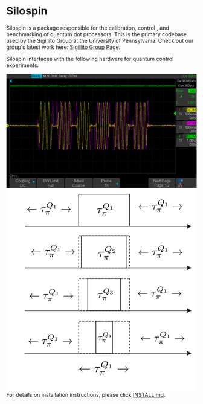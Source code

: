 # Silospin
Silospin is a package responsible for the calibration, control , and benchmarking of quantum dot processors. This is the primary codebase used by the Sigillito Group at the University of Pennsylvania. Check out our group's latest work here:
[Sigillito Group Page](https://github.com/nimalec/Silospin/blob/new_branch_6_5/INSTALL.md).   



Silospin interfaces with the following hardware for quantum control experiments.

![](https://github.com/nimalec/Silospin/blob/new_branch_6_5/images/waveform.png)
![](https://github.com/nimalec/Silospin/blob/new_branch_6_5/images/pulses.png)For details on installation instructions, please click [INSTALL.md](https://github.com/nimalec/Silospin/blob/new_branch_6_5/INSTALL.md).  
